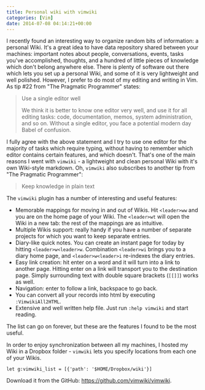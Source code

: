 ```yaml
---
title: Personal wiki with vimwiki
categories: [Vim]
date: 2014-07-08 04:14:21+00:00
---
```


I recently found an interesting way to organize random bits of information: a
personal Wiki. It's a great idea to have data repository shared between your
machines: important notes about people, conversations, events, tasks you've
accomplished, thoughts, and a hundred of little pieces of knowledge which don't
belong anywhere else. There is plenty of software out there which lets you set
up a personal Wiki, and some of it is very lightweight and well polished.
However, I prefer to do most of my editing and writing in Vim. As tip #22 from
"The Pragmatic Programmer" states:

  > Use a single editor well
  >
  > We think it is better to know one editor very well, and use it for all
  > editing tasks: code, documentation, memos, system administration, and so
  > on. Without a single editor, you face a potential modern day Babel of
  > confusion.

I fully agree with the above statement and I try to use one editor for the
majority of tasks which require typing, without having to remember which editor
contains certain features, and which doesn't. That's one of the main reasons I
went with `vimwiki` - a lightweight and clean personal Wiki with it's own
Wiki-style markdown. Oh, `vimwiki` also subscribes to another tip from "The
Pragmatic Programmer":

  > Keep knowledge in plain text

The `vimwiki` plugin has a number of interesting and useful features:

  * Memorable mappings for moving in and out of Wikis. Hit `<leader>ww` and you
    are on the home page of your Wiki. The `<leader>wt` will open the Wiki in a
    new tab: the rest of the mappings are as intuitive.
  * Multiple Wikis support: really handy if you have a number of separate
    projects for which you want to keep separate entries.
  * Diary-like quick notes. You can create an instant page for today by hitting
    `<leader>w<leader>w`. Combination `<leader>wi` brings you to a diary home
    page, and `<leader>w<leader>i` re-indexes the diary entries.
  * Easy link creation: hit enter on a word and it will turn into a link to
    another page. Hitting enter on a link will transport you to the destination
    page. Simply surrounding text with double square brackets (`[[]]`) works as
    well.
  * Navigation: enter to follow a link, backspace to go back.
  * You can convert all your records into html by executing `:VimwikiAll2HTML`.
  * Extensive and well written help file. Just run `:help vimwiki` and start
    reading.

The list can go on forever, but these are the features I found to be the most
useful.

In order to enjoy synchronization between all my machines, I hosted my Wiki in
a Dropbox folder - `vimwiki` lets you specify locations from each one of your
Wikis.

    let g:vimwiki_list = [{'path': '$HOME/Dropbox/wiki'}]

Download it from the GitHub: <https://github.com/vimwiki/vimwiki>.
